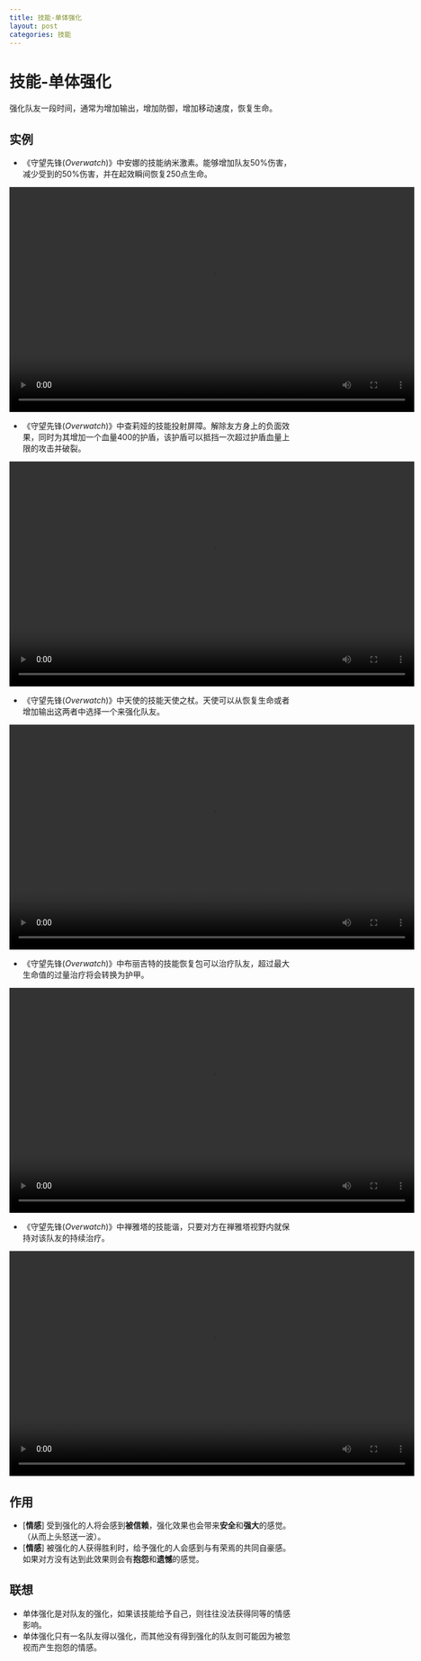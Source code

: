```yaml
---
title: 技能-单体强化
layout: post
categories: 技能
---
```


# 技能-单体强化
强化队友一段时间，通常为增加输出，增加防御，增加移动速度，恢复生命。

## 实例

- 《守望先锋(*Overwatch*)》中安娜的技能纳米激素。能够增加队友50%伤害，减少受到的50%伤害，并在起效瞬间恢复250点生命。

<video width="720" height="400" controls>
    <source src="/videos/安娜-激素.mp4" type="video/mp4">
</video>

- 《守望先锋(*Overwatch*)》中查莉娅的技能投射屏障。解除友方身上的负面效果，同时为其增加一个血量400的护盾，该护盾可以抵挡一次超过护盾血量上限的攻击并破裂。

<video width="720" height="400" controls>
    <source src="/videos/查莉娅-投射屏障.mp4" type="video/mp4">
</video>

- 《守望先锋(*Overwatch*)》中天使的技能天使之杖。天使可以从恢复生命或者增加输出这两者中选择一个来强化队友。

<video width="720" height="400" controls>
    <source src="/videos/天使-天使之杖.mp4" type="video/mp4">
</video>

- 《守望先锋(*Overwatch*)》中布丽吉特的技能恢复包可以治疗队友，超过最大生命值的过量治疗将会转换为护甲。

<video width="720" height="400" controls>
    <source src="/videos/布丽吉特-恢复包.mp4" type="video/mp4">
</video>

- 《守望先锋(*Overwatch*)》中禅雅塔的技能谐，只要对方在禅雅塔视野内就保持对该队友的持续治疗。

<video width="720" height="400" controls>
    <source src="/videos/禅雅塔-谐.mp4" type="video/mp4">
</video>

## 作用
- [**情感**] 受到强化的人将会感到**被信赖**，强化效果也会带来**安全**和**强大**的感觉。（从而上头怒送一波）。
- [**情感**] 被强化的人获得胜利时，给予强化的人会感到与有荣焉的共同自豪感。如果对方没有达到此效果则会有**抱怨**和**遗憾**的感觉。

## 联想
- 单体强化是对队友的强化，如果该技能给予自己，则往往没法获得同等的情感影响。
- 单体强化只有一名队友得以强化，而其他没有得到强化的队友则可能因为被忽视而产生抱怨的情感。
